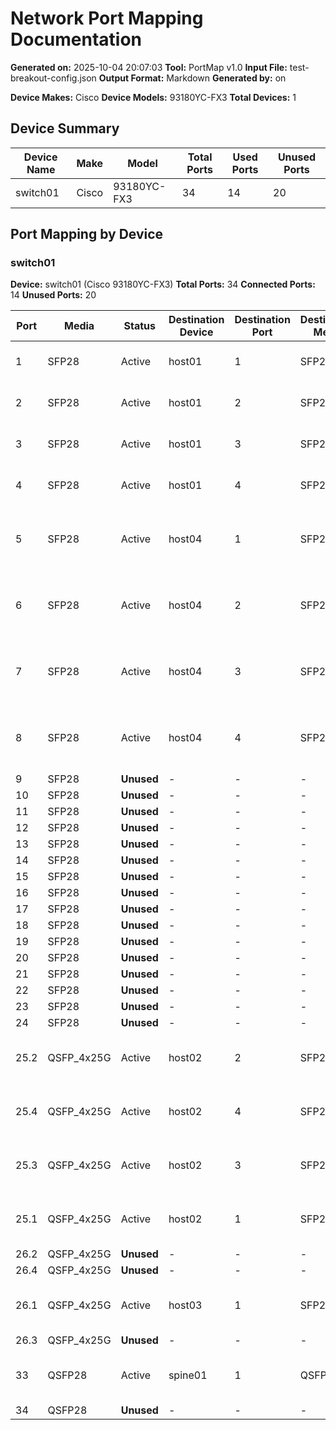 # Network Port Mapping Documentation

**Generated on:** 2025-10-04 20:07:03
**Tool:** PortMap v1.0
**Input File:** test-breakout-config.json
**Output Format:** Markdown
**Generated by:**  on 

**Device Makes:** Cisco
**Device Models:** 93180YC-FX3
**Total Devices:** 1

## Device Summary

| Device Name | Make | Model | Total Ports | Used Ports | Unused Ports |
|-------------|------|-------|-------------|------------|--------------|
| switch01 | Cisco | 93180YC-FX3 | 34 | 14 | 20 |

## Port Mapping by Device

### switch01

**Device:** switch01 (Cisco 93180YC-FX3)
**Total Ports:** 34
**Connected Ports:** 14
**Unused Ports:** 20

| Port | Media | Status | Destination Device | Destination Port | Destination Media | Type | Notes |
|------|-------|--------|-------------------|------------------|-------------------|------|-------|
| 1 | SFP28 | Active | host01 | 1 | SFP28 | Host | Standard host connections |
| 2 | SFP28 | Active | host01 | 2 | SFP28 | Host | Standard host connections |
| 3 | SFP28 | Active | host01 | 3 | SFP28 | Host | Standard host connections |
| 4 | SFP28 | Active | host01 | 4 | SFP28 | Host | Standard host connections |
| 5 | SFP28 | Active | host04 | 1 | SFP28 | Host | Additional standard connections for mixed port testing |
| 6 | SFP28 | Active | host04 | 2 | SFP28 | Host | Additional standard connections for mixed port testing |
| 7 | SFP28 | Active | host04 | 3 | SFP28 | Host | Additional standard connections for mixed port testing |
| 8 | SFP28 | Active | host04 | 4 | SFP28 | Host | Additional standard connections for mixed port testing |
| 9 | SFP28 | **Unused** | - | - | - | - | Available |
| 10 | SFP28 | **Unused** | - | - | - | - | Available |
| 11 | SFP28 | **Unused** | - | - | - | - | Available |
| 12 | SFP28 | **Unused** | - | - | - | - | Available |
| 13 | SFP28 | **Unused** | - | - | - | - | Available |
| 14 | SFP28 | **Unused** | - | - | - | - | Available |
| 15 | SFP28 | **Unused** | - | - | - | - | Available |
| 16 | SFP28 | **Unused** | - | - | - | - | Available |
| 17 | SFP28 | **Unused** | - | - | - | - | Available |
| 18 | SFP28 | **Unused** | - | - | - | - | Available |
| 19 | SFP28 | **Unused** | - | - | - | - | Available |
| 20 | SFP28 | **Unused** | - | - | - | - | Available |
| 21 | SFP28 | **Unused** | - | - | - | - | Available |
| 22 | SFP28 | **Unused** | - | - | - | - | Available |
| 23 | SFP28 | **Unused** | - | - | - | - | Available |
| 24 | SFP28 | **Unused** | - | - | - | - | Available |
| 25.2 | QSFP_4x25G | Active | host02 | 2 | SFP28 | Host | Breakout cable connections to host |
| 25.4 | QSFP_4x25G | Active | host02 | 4 | SFP28 | Host | Breakout cable connections to host |
| 25.3 | QSFP_4x25G | Active | host02 | 3 | SFP28 | Host | Breakout cable connections to host |
| 25.1 | QSFP_4x25G | Active | host02 | 1 | SFP28 | Host | Breakout cable connections to host |
| 26.2 | QSFP_4x25G | **Unused** | - | - | - | - | Available |
| 26.4 | QSFP_4x25G | **Unused** | - | - | - | - | Available |
| 26.1 | QSFP_4x25G | Active | host03 | 1 | SFP28 | Host | Single breakout interface connection |
| 26.3 | QSFP_4x25G | **Unused** | - | - | - | - | Available |
| 33 | QSFP28 | Active | spine01 | 1 | QSFP28 | Uplink | Uplink connection to spine switch |
| 34 | QSFP28 | **Unused** | - | - | - | - | Available |


